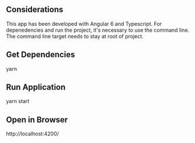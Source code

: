 ## Considerations

This app has been developed with Angular 6 and Typescript.
For depenedencies and run the project, it's necessary to use the command line. The command line target needs to stay at root of project.

## Get Dependencies

yarn

## Run Application

yarn start

## Open in Browser

http://localhost:4200/